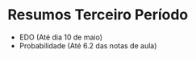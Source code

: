 # Resumos Terceiro Período

- EDO 			    (Até dia 10 de maio)
- Probabilidade (Até 6.2 das notas de aula)
